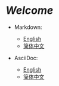 # _Welcome_

- Markdown:
    * [English](readme/README_en.md)
    * [简体中文](readme/README_zh.md)

- AsciiDoc:
    * [English](readme/README_en.adoc)
    * [简体中文](readme/README_zh.adoc)
